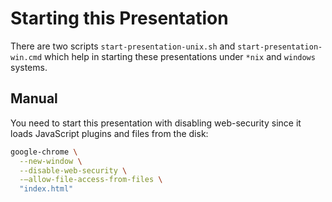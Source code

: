 # Starting this Presentation

There are two scripts `start-presentation-unix.sh` and
`start-presentation-win.cmd` which help in starting these presentations under
`*nix` and `windows` systems.

## Manual

You need to start this presentation with disabling web-security since it loads
JavaScript plugins and files from the disk:

```bash
google-chrome \
  --new-window \
  --disable-web-security \
  -–allow-file-access-from-files \
  "index.html"
```
